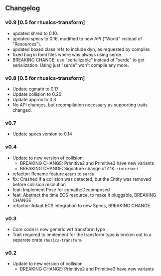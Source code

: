 ## Changelog

### v0.9 [0.5 for rhusics-transform]
- updated shred to 0.10.
- updated specs to 0.16, modified to new API ("World" instead of "Resources").
- updated boxed class refs to include dyn, as requested by compiler.
- fixed bug in toml files where was always using serde.
- BREAKING CHANGE: use "serializable" instead of "serde" to get serialization.
  Using just "serde" won't compile any more.

### v0.8 [0.5 for rhusics-transform]
- Update cgmath to 0.17
- Update collision to 0.20
- Update approx to 0.3
- No API changes, but recompilation necessary as supporting traits changed.

### v0.7

- Update specs version to 0.14

### v0.4

- Update to new version of collision:
  * BREAKING CHANGE: Primitive2 and Primitive3 have new variants
  * BREAKING CHANGE: Signature change of `GJK::intersect`
- refactor: Rename feature `eders` to `serde`
- fix: Crashed if a collision was detected, but the Entity was removed before collision resolution
- feat: Implement Pose for cgmath::Decomposed
- feat: Abstract the time ECS resource, to make it pluggable, BREAKING CHANGE
- refactor: Adapt ECS integration to new Specs, BREAKING CHANGE

### v0.3

- Core code is now generic wrt transform type
- Trait required to implement for the transform type is broken out to a separate crate `rhusics-transform`

### v0.2

- Update to new version of collision
  * BREAKING CHANGE: Primitive2 and Primitive3 have new variants
